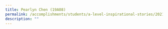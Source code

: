 ```yaml
---
title: Pearlyn Chen (19A08)
permalink: /accomplishments/students/a-level-inspirational-stories/2021/pearlyn/
description: ""
---
```


